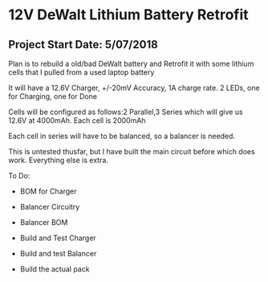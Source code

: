 # 12V DeWalt Lithium Battery Retrofit

## Project Start Date: 5/07/2018

Plan is to rebuild a old/bad DeWalt battery and Retrofit it with some lithium cells that I pulled from a used laptop battery

It will have a 12.6V Charger, +/-20mV Accuracy, 1A charge rate. 2 LEDs, one for Charging, one for Done

Cells will be configured as follows:2 Parallel,3 Series which will give us 12.6V at 4000mAh. Each cell is 2000mAh

Each cell in series will have to be balanced, so a balancer is needed. 

This is untested thusfar, but I have built the main circuit before which does work. Everything else is extra. 

To Do:

* BOM for Charger

* Balancer Circuitry

* Balancer BOM

* Build and Test Charger

* Build and test Balancer

* Build the actual pack

